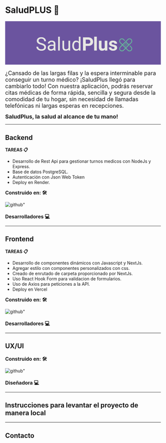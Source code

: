 # SaludPLUS 🏥

![Imagen portada Salud plus](/Frontend/public/Logo-SaludPlus.png)

<span style="font-size: 18px"> ¿Cansado de las largas filas y la espera interminable para conseguir un turno médico? ¡SaludPlus llegó para cambiarlo todo!
Con nuestra aplicación, podrás reservar citas médicas de forma rápida, sencilla y segura desde la comodidad de tu hogar, sin necesidad de llamadas telefónicas ni largas esperas en recepciones.
</span>

<strong><span style="font-size: 18px">SaludPlus, la salud al alcance de tu mano!</span></strong>

<hr>

## Backend

<strong> <span > TAREAS 📋</span> </strong>

- Desarrollo de Rest Api para gestionar turnos medicos con NodeJs y Express.
- Base de datos PostgreSQL.
- Autenticación con Json Web Token
- Deploy en Render.


<strong> <span style="font-size: 16px"> Construido en: 🛠️</span> </strong>


<div margin-right="20px">
<a  target="_blank" style="margin-right: 10px; text-decoration:none;">
<img src="https://skillicons.dev/icons?i=js,nodejs,express,sequelize,postgres,yarn" alt=github" style="margin-bottom: 5px;" />
</a>
</div>


<strong> <span style="font-size: 16px">Desarrolladores 💻</span> </strong>


<hr>

## Frontend

<strong> <span> TAREAS 📋</span> </strong>

- Desarrollo de componentes dinámicos con Javascript y NextJs.
- Agregar estilo con componentes personalizados con css.
- Creado de enrutado de carpeta proporcionado por NextJs.
- Uso React Hook Form para validacion de formularios.
- Uso de Axios para peticiones a la API.
- Deploy en Vercel


<strong> <span style="font-size: 16px"> Construido en: 🛠️</span> </strong>

<div margin-right="20px">
<a  target="_blank" style="margin-right: 10px; text-decoration:none;">
<img src="https://skillicons.dev/icons?i=js,nextjs,html,css,yarn" alt=github" style="margin-bottom: 5px;" />
</a>
</div>


<strong> <span style="font-size: 16px">Desarrolladores 💻 </span> </strong>

<hr>

## UX/UI
<strong> <span style="font-size: 16px"> Construido en: 🛠️</span> </strong>
<div margin-right="20px">
<a  target="_blank" style="margin-right: 10px; text-decoration:none;">
<img src="https://skillicons.dev/icons?i=figma" alt=github" style="margin-bottom: 5px;" />
</a>
</div>


<strong> <span style="font-size: 16px"> Diseñadora 💻 </span> </strong>

<hr>

## Instrucciones para levantar el proyecto de manera local

<hr>

## Contacto
